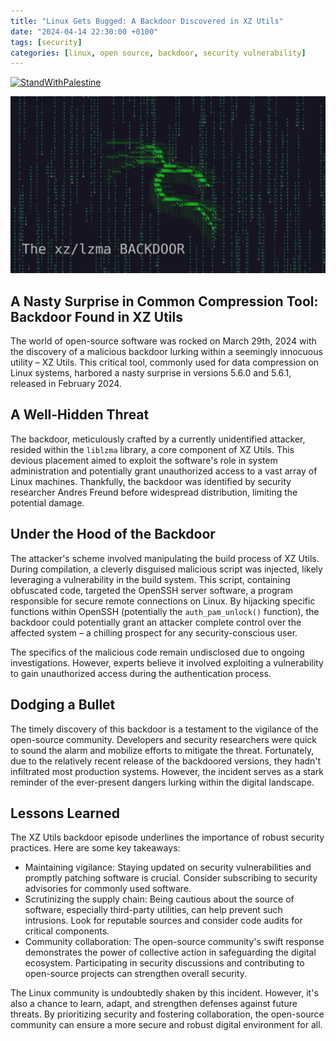 ```yaml
---
title: "Linux Gets Bugged: A Backdoor Discovered in XZ Utils"
date: "2024-04-14 22:30:00 +0100"
tags: [security]
categories: [linux, open source, backdoor, security vulnerability]
---
```

[![StandWithPalestine](https://raw.githubusercontent.com/Safouene1/support-palestine-banner/master/StandWithPalestine.svg)](https://techforpalestine.org/learn-more)

![XZ Backdoor](assets/img/xz-backdoor/xz-backdoor.jpg)

## A Nasty Surprise in Common Compression Tool: Backdoor Found in XZ Utils

The world of open-source software was rocked on March 29th, 2024 with the discovery of a malicious backdoor lurking within a seemingly innocuous utility – XZ Utils. This critical tool, commonly used for data compression on Linux systems, harbored a nasty surprise in versions 5.6.0 and 5.6.1, released in February 2024.

## A Well-Hidden Threat

The backdoor, meticulously crafted by a currently unidentified attacker, resided within the `liblzma` library, a core component of XZ Utils. This devious placement aimed to exploit the software's role in system administration and potentially grant unauthorized access to a vast array of Linux machines. Thankfully, the backdoor was identified by security researcher Andres Freund before widespread distribution, limiting the potential damage.

## Under the Hood of the Backdoor

The attacker's scheme involved manipulating the build process of XZ Utils. During compilation, a cleverly disguised malicious script was injected, likely leveraging a vulnerability in the build system. This script, containing obfuscated code, targeted the OpenSSH server software, a program responsible for secure remote connections on Linux. By hijacking specific functions within OpenSSH (potentially the `auth_pam_unlock()` function), the backdoor could potentially grant an attacker complete control over the affected system – a chilling prospect for any security-conscious user.

The specifics of the malicious code remain undisclosed due to ongoing investigations. However, experts believe it involved exploiting a vulnerability to gain unauthorized access during the authentication process.

## Dodging a Bullet

The timely discovery of this backdoor is a testament to the vigilance of the open-source community. Developers and security researchers were quick to sound the alarm and mobilize efforts to mitigate the threat. Fortunately, due to the relatively recent release of the backdoored versions, they hadn't infiltrated most production systems. However, the incident serves as a stark reminder of the ever-present dangers lurking within the digital landscape.

## Lessons Learned

The XZ Utils backdoor episode underlines the importance of robust security practices. Here are some key takeaways:

- Maintaining vigilance: Staying updated on security vulnerabilities and promptly patching software is crucial. Consider subscribing to security advisories for commonly used software.
- Scrutinizing the supply chain: Being cautious about the source of software, especially third-party utilities, can help prevent such intrusions. Look for reputable sources and consider code audits for critical components.
- Community collaboration: The open-source community's swift response demonstrates the power of collective action in safeguarding the digital ecosystem. Participating in security discussions and contributing to open-source projects can strengthen overall security.

The Linux community is undoubtedly shaken by this incident. However, it's also a chance to learn, adapt, and strengthen defenses against future threats. By prioritizing security and fostering collaboration, the open-source community can ensure a more secure and robust digital environment for all.